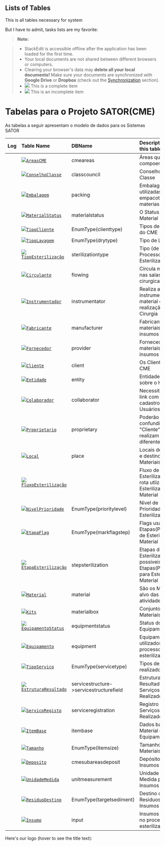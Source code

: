 Lists of Tables
---------------

This is all tables necessary for system

But I have to admit, tasks lists are my favorite:

> **Note:**

> - StackEdit is accessible offline after the application has been loaded for the first time.
> - Your local documents are not shared between different browsers or computers.
> - Clearing your browser's data may **delete all your local documents!** Make sure your documents are synchronized with **Google Drive** or **Dropbox** (check out the [<i class="icon-refresh"></i> Synchronization](#synchronization) section).
> - ![](http://findicons.com/files/icons/2652/gentleface/16/checkbox_checked_icon.png) This is a complete item
> - ![](http://findicons.com/files/icons/2652/gentleface/16/checkbox_unchecked_icon.png) This is an incomplete item

# Tabelas para o Projeto SATOR(CME)
As tabelas a seguir apresentam o modelo de dados para os Sistemas SATOR

| Log | Table Name | DBName | Description for this table |
|:--: | :--------- | :----- | :------------------------- |
|   | ![](http://findicons.com/files/icons/2652/gentleface/16/checkbox_checked_icon.png)[`AreasCME`](tables/AreasCME.md) | cmeareas | Áreas que compoem o CME |
|   | ![](http://findicons.com/files/icons/2652/gentleface/16/checkbox_checked_icon.png)[`ConselhoClasse`](tables/ConselhoClasse.md) | classcouncil | Conselho de Classe |
|   | ![](http://findicons.com/files/icons/2652/gentleface/16/checkbox_checked_icon.png)[`Embalagem`](tables/Embalagem.md) | packing | Embalagens utilizadas para empacotar os materias |
|   | ![](http://findicons.com/files/icons/2652/gentleface/16/checkbox_checked_icon.png)[`MaterialStatus`](tables/MaterialStatus.md) | materialstatus | O Status atual do Material |
|   | ![](http://findicons.com/files/icons/2652/gentleface/16/checkbox_checked_icon.png)[`TipoCliente`](tables/TipoCliente.md) | EnumType(clienttype) | Tipos de Clientes do CME |
|   | ![](http://findicons.com/files/icons/2652/gentleface/16/checkbox_checked_icon.png)[`TipoLavagem`](tables/TipoLavagem.md) | EnumType(drytype) | Tipo de Lavagem  |
|   | ![](http://findicons.com/files/icons/2652/gentleface/16/checkbox_checked_icon.png)[`TipoEsterilização`](tables/TipoEsterilizacao.md) | sterilizationtype | Tipo (de Processo) de Esterilização. |
|   | ![](http://findicons.com/files/icons/2652/gentleface/16/checkbox_checked_icon.png)[`Circulante`](tables/Circulante.md) | flowing | Circula material nas salas cirurgicas |
|   | ![](http://findicons.com/files/icons/2652/gentleface/16/checkbox_checked_icon.png)[`Instrumentador`](tables/Instrumentador.md) | instrumentator | Realiza a instrumentação de material durante a realização da Cirurgia |
|   | ![](http://findicons.com/files/icons/2652/gentleface/16/checkbox_checked_icon.png)[`Fabricante`](tables/Fabricante.md) | manufacturer | Fabricantes de materiais ou insumos  |
|   | ![](http://findicons.com/files/icons/2652/gentleface/16/checkbox_checked_icon.png)[`Fornecedor`](tables/Fornecedor.md) | provider | Fornecedores de materiais ou insumos  |
|   | ![](http://findicons.com/files/icons/2652/gentleface/16/checkbox_checked_icon.png)[`Cliente`](tables/Cliente.md) | client | Os Clientes do CME |
|   | ![](http://findicons.com/files/icons/2652/gentleface/16/checkbox_checked_icon.png)[`Entidade`](tables/Entidade.md) | entity | Entidade, detalhes sobre o Hospital  |
|   | ![](http://findicons.com/files/icons/2652/gentleface/16/checkbox_checked_icon.png)[`Colaborador`](tables/Colaborador.md) | collaborator | Necessita fazer link com o cadastro de Usuários |
|   | ![](http://findicons.com/files/icons/2652/gentleface/16/checkbox_checked_icon.png)[`Proprietario`](tables/Proprietario.md) | proprietary | Poderão confundir-se com "Cliente", mas realizam papéis diferentes |
|   | ![](http://findicons.com/files/icons/2652/gentleface/16/checkbox_checked_icon.png)[`Local`](tables/Local.md) | place | Locais de origem e destino dos Materiais |
|   | ![](http://findicons.com/files/icons/2652/gentleface/16/checkbox_checked_icon.png)[`FluxoEsterilização`](tables/FluxoEsterilizacao.md) |  | Fluxo de Esterilização é a rota utlizada para Esterilizar o Material |
|   | ![](http://findicons.com/files/icons/2652/gentleface/16/checkbox_checked_icon.png)[`NivelPrioridade`](tables/NivelPrioridade.md) | EnumType(prioritylevel) | Nivel de Prioridade de Esterilização |
|   | ![](http://findicons.com/files/icons/2652/gentleface/16/checkbox_checked_icon.png)[`EtapaFlag`](tables/EtapaFlag.md) | EnumType(markflagstep) | Flags usadas nas  Etapas(Processos) de Esterilizar do Material |
|   | ![](http://findicons.com/files/icons/2652/gentleface/16/checkbox_checked_icon.png)[`EtapaEsterilização`](tables/EtapaEsterilizacao.md) | stepsterilization | Etapas de Esterilização são possiveis Etapas(Processos) para Esterilizar o Material |
|   | ![](http://findicons.com/files/icons/2652/gentleface/16/checkbox_checked_icon.png)[`Material`](tables/Material.md) | material | São os Materiasi, alvo das atividades do CME |
|   | ![](http://findicons.com/files/icons/2652/gentleface/16/checkbox_checked_icon.png)[`Kits`](tables/Kit.md) | materialbox | Conjunto de Materiais |
|   | ![](http://findicons.com/files/icons/2652/gentleface/16/checkbox_checked_icon.png)[`EquipamentoStatus`](tables/EquipamentoStatus.md) | equipmentstatus | Status do Equipamento |
|   | ![](http://findicons.com/files/icons/2652/gentleface/16/checkbox_checked_icon.png)[`Equipamento`](tables/Equipamento.md) | equipment | Equipamentos utilizados no processo de esterilização |
|   | ![](http://findicons.com/files/icons/2652/gentleface/16/checkbox_checked_icon.png)[`TipoServico`](tables/TipoServico.md) | EnumType(servicetype) | Tipos de Serviços realizados |
|   | ![](http://findicons.com/files/icons/2652/gentleface/16/checkbox_checked_icon.png)[`EstruturaResultado`](tables/EstruturaResultado.md) | servicestructure->servicestructurefield | Estrutura dos Resultados dos Serviços Realizados |
|   | ![](http://findicons.com/files/icons/2652/gentleface/16/checkbox_checked_icon.png)[`ServicoRegisto`](tables/ServicoRegistro.md) | serviceregistration | Registro dos Serviços Realizados |
|   | ![](http://findicons.com/files/icons/2652/gentleface/16/checkbox_checked_icon.png)[`ItemBase`](tables/ItemBase.md) | itembase | Dados base para Material e Equipamento |
|   | ![](http://findicons.com/files/icons/2652/gentleface/16/checkbox_checked_icon.png)[`Tamanho`](tables/Tamanho.md) | EnumType(itemsize) | Tamanhos para Materiais e Kits |
|   | ![](http://findicons.com/files/icons/2652/gentleface/16/checkbox_checked_icon.png)[`Deposito`](tables/Deposito.md) | cmesubareasdeposit | Depósitos para Insumos |
|   | ![](http://findicons.com/files/icons/2652/gentleface/16/checkbox_checked_icon.png)[`UnidadeMedida`](tables/UnidadeMedida.md) | unitmeasurement | Unidade de Medida para Insumos |
|   | ![](http://findicons.com/files/icons/2652/gentleface/16/checkbox_checked_icon.png)[`ResiduoDestino`](tables/ResiduoDestino.md) | EnumType(targetsediment) | Destino de Residuos dos Insumos |
|   | ![](http://findicons.com/files/icons/2652/gentleface/16/checkbox_checked_icon.png)[`Insumo`](tables/Insumo.md) | input | Insumos utilizados no processo de esterilização |


Here's our logo (hover to see the title text):

